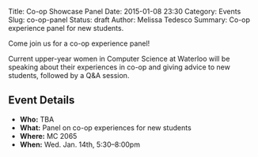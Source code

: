 Title: Co-op Showcase Panel
Date: 2015-01-08 23:30
Category: Events
Slug: co-op-panel
Status: draft
Author: Melissa Tedesco
Summary: Co-op experience panel for new students.

Come join us for a co-op experience panel!

Current upper-year women in Computer Science at Waterloo will be speaking about their experiences in co-op and giving advice to new students, followed by a Q&A session. 


## Event Details ##

+ **Who:** TBA
+ **What:** Panel on co-op experiences for new students 
+ **Where:** MC 2065
+ **When:** Wed. Jan. 14th, 5:30&ndash;8:00pm
